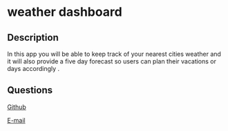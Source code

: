 # weather dashboard

## Description

In this app you will be able to keep track of your nearest cities weather and it will also provide a five day forecast so users can plan their vacations or days accordingly .

## Questions

[Github](https://github.com/jvprofits28)

[E-mail](mailto:ehulises28@hotmail.com)
